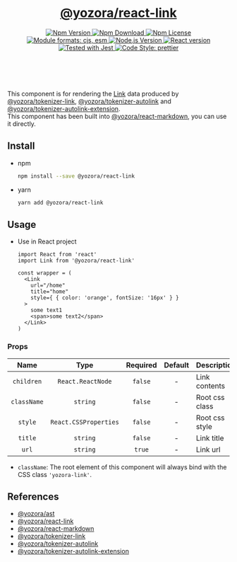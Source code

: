 <header>
  <h1 align="center">
    <a href="https://github.com/guanghechen/yozora-react/tree/master/packages/link#readme">@yozora/react-link</a>
  </h1>
  <div align="center">
    <a href="https://www.npmjs.com/package/@yozora/react-link">
      <img
        alt="Npm Version"
        src="https://img.shields.io/npm/v/@yozora/react-link.svg"
      />
    </a>
    <a href="https://www.npmjs.com/package/@yozora/react-link">
      <img
        alt="Npm Download"
        src="https://img.shields.io/npm/dm/@yozora/react-link.svg"
      />
    </a>
    <a href="https://www.npmjs.com/package/@yozora/react-link">
      <img
        alt="Npm License"
        src="https://img.shields.io/npm/l/@yozora/react-link.svg"
      />
    </a>
    <a href="#install">
      <img
        alt="Module formats: cjs, esm"
        src="https://img.shields.io/badge/module_formats-cjs%2C%20esm-green.svg"
      />
    </a>
    <a href="https://github.com/nodejs/node">
      <img
        alt="Node.js Version"
        src="https://img.shields.io/node/v/@yozora/react-link"
      />
    </a>
    <a href="https://github.com/facebook/react">
      <img
        alt="React version"
        src="https://img.shields.io/npm/dependency-version/@yozora/react-link/peer/react"
      />
    </a>
    <a href="https://github.com/facebook/jest">
      <img
        alt="Tested with Jest"
        src="https://img.shields.io/badge/tested_with-jest-9c465e.svg"
      />
    </a>
    <a href="https://github.com/prettier/prettier">
      <img
        alt="Code Style: prettier"
        src="https://img.shields.io/badge/code_style-prettier-ff69b4.svg?style=flat-square"
      />
    </a>
  </div>
</header>
<br/>

This component is for rendering the [Link][@yozora/ast] data produced by
[@yozora/tokenizer-link][], [@yozora/tokenizer-autolink] and 
[@yozora/tokenizer-autolink-extension].\
This component has been built into [@yozora/react-markdown][], you can use it directly.


## Install

* npm

  ```bash
  npm install --save @yozora/react-link
  ```

* yarn

  ```bash
  yarn add @yozora/react-link
  ```

## Usage

* Use in React project

  ```tsx
  import React from 'react'
  import Link from '@yozora/react-link'

  const wrapper = (
    <Link
      url="/home"
      title="home"
      style={ { color: 'orange', fontSize: '16px' } }
    >
      some text1
      <span>some text2</span>
    </Link>
  )
  ```


### Props

Name        | Type                  | Required  | Default | Description
:----------:|:---------------------:|:---------:|:-------:|:-------------
`children`  | `React.ReactNode`     | `false`   | -       | Link contents
`className` | `string`              | `false`   | -       | Root css class
`style`     | `React.CSSProperties` | `false`   | -       | Root css style
`title`     | `string`              | `false`   | -       | Link title
`url`       | `string`              | `true`    | -       | Link url

* `className`: The root element of this component will always bind with the
  CSS class `'yozora-link'`.


## References

* [@yozora/ast][]
* [@yozora/react-link][]
* [@yozora/react-markdown][]
* [@yozora/tokenizer-link][]
* [@yozora/tokenizer-autolink][]
* [@yozora/tokenizer-autolink-extension][]

[@yozora/ast]: https://www.npmjs.com/package/@yozora/ast#link
[@yozora/react-link]: https://www.npmjs.com/package/@yozora/react-link
[@yozora/react-markdown]: https://www.npmjs.com/package/@yozora/react-markdown
[@yozora/tokenizer-link]: https://www.npmjs.com/package/@yozora/tokenizer-link
[@yozora/tokenizer-autolink]: https://www.npmjs.com/package/@yozora/tokenizer-autolink
[@yozora/tokenizer-autolink-extension]: https://www.npmjs.com/package/@yozora/tokenizer-autolink-extension
